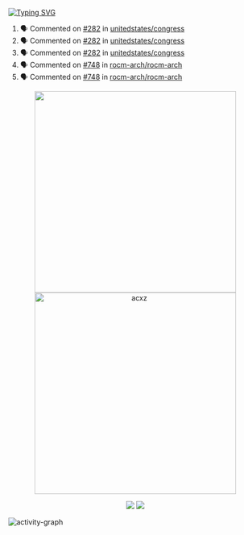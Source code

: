 [![Typing SVG](https://readme-typing-svg.herokuapp.com?size=16&color=AFFFA3&multiline=true&height=75&lines=contributing+to+robotics%2Faerospace%2Fml%2Fgpu+software;packaging+it+for+archlinux;ricer)](https://git.io/typing-svg)

<!--START_SECTION:activity-->
1. 🗣 Commented on [#282](https://github.com/unitedstates/congress/issues/282) in [unitedstates/congress](https://github.com/unitedstates/congress)
2. 🗣 Commented on [#282](https://github.com/unitedstates/congress/issues/282) in [unitedstates/congress](https://github.com/unitedstates/congress)
3. 🗣 Commented on [#282](https://github.com/unitedstates/congress/issues/282) in [unitedstates/congress](https://github.com/unitedstates/congress)
4. 🗣 Commented on [#748](https://github.com/rocm-arch/rocm-arch/issues/748) in [rocm-arch/rocm-arch](https://github.com/rocm-arch/rocm-arch)
5. 🗣 Commented on [#748](https://github.com/rocm-arch/rocm-arch/issues/748) in [rocm-arch/rocm-arch](https://github.com/rocm-arch/rocm-arch)
<!--END_SECTION:activity-->

<p align="center">
  <img width="400em" src=https://github-readme-stats.vercel.app/api?username=acxz&include_all_commits=true&show_icons=true />
  <img width="400em" src="https://github-readme-streak-stats.herokuapp.com/?user=acxz&" alt="acxz" />
</p>

<p align="center">
  <img src=https://github-readme-stats.vercel.app/api/top-langs/?username=acxz&layout=compact />
  <img src=https://github-profile-trophy.vercel.app/?username=acxz&row=2&column=4 />
</p>

![activity-graph](https://activity-graph.herokuapp.com/graph?username=acxz&theme=aqua)
